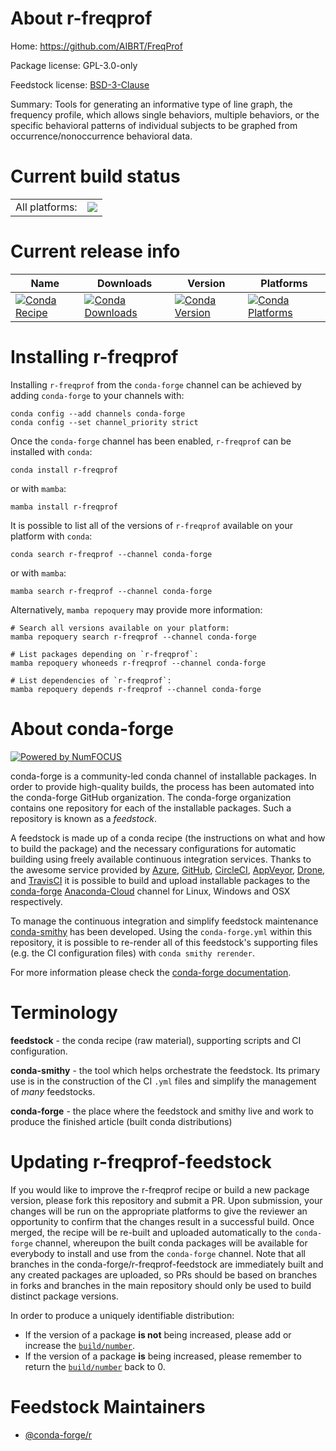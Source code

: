 About r-freqprof
================

Home: https://github.com/AIBRT/FreqProf

Package license: GPL-3.0-only

Feedstock license: [BSD-3-Clause](https://github.com/conda-forge/r-freqprof-feedstock/blob/main/LICENSE.txt)

Summary: Tools for generating an informative type of line graph, the frequency profile, which allows single behaviors, multiple behaviors, or the specific behavioral patterns of individual subjects to be graphed from occurrence/nonoccurrence behavioral data.

Current build status
====================


<table><tr><td>All platforms:</td>
    <td>
      <a href="https://dev.azure.com/conda-forge/feedstock-builds/_build/latest?definitionId=12912&branchName=main">
        <img src="https://dev.azure.com/conda-forge/feedstock-builds/_apis/build/status/r-freqprof-feedstock?branchName=main">
      </a>
    </td>
  </tr>
</table>

Current release info
====================

| Name | Downloads | Version | Platforms |
| --- | --- | --- | --- |
| [![Conda Recipe](https://img.shields.io/badge/recipe-r--freqprof-green.svg)](https://anaconda.org/conda-forge/r-freqprof) | [![Conda Downloads](https://img.shields.io/conda/dn/conda-forge/r-freqprof.svg)](https://anaconda.org/conda-forge/r-freqprof) | [![Conda Version](https://img.shields.io/conda/vn/conda-forge/r-freqprof.svg)](https://anaconda.org/conda-forge/r-freqprof) | [![Conda Platforms](https://img.shields.io/conda/pn/conda-forge/r-freqprof.svg)](https://anaconda.org/conda-forge/r-freqprof) |

Installing r-freqprof
=====================

Installing `r-freqprof` from the `conda-forge` channel can be achieved by adding `conda-forge` to your channels with:

```
conda config --add channels conda-forge
conda config --set channel_priority strict
```

Once the `conda-forge` channel has been enabled, `r-freqprof` can be installed with `conda`:

```
conda install r-freqprof
```

or with `mamba`:

```
mamba install r-freqprof
```

It is possible to list all of the versions of `r-freqprof` available on your platform with `conda`:

```
conda search r-freqprof --channel conda-forge
```

or with `mamba`:

```
mamba search r-freqprof --channel conda-forge
```

Alternatively, `mamba repoquery` may provide more information:

```
# Search all versions available on your platform:
mamba repoquery search r-freqprof --channel conda-forge

# List packages depending on `r-freqprof`:
mamba repoquery whoneeds r-freqprof --channel conda-forge

# List dependencies of `r-freqprof`:
mamba repoquery depends r-freqprof --channel conda-forge
```


About conda-forge
=================

[![Powered by
NumFOCUS](https://img.shields.io/badge/powered%20by-NumFOCUS-orange.svg?style=flat&colorA=E1523D&colorB=007D8A)](https://numfocus.org)

conda-forge is a community-led conda channel of installable packages.
In order to provide high-quality builds, the process has been automated into the
conda-forge GitHub organization. The conda-forge organization contains one repository
for each of the installable packages. Such a repository is known as a *feedstock*.

A feedstock is made up of a conda recipe (the instructions on what and how to build
the package) and the necessary configurations for automatic building using freely
available continuous integration services. Thanks to the awesome service provided by
[Azure](https://azure.microsoft.com/en-us/services/devops/), [GitHub](https://github.com/),
[CircleCI](https://circleci.com/), [AppVeyor](https://www.appveyor.com/),
[Drone](https://cloud.drone.io/welcome), and [TravisCI](https://travis-ci.com/)
it is possible to build and upload installable packages to the
[conda-forge](https://anaconda.org/conda-forge) [Anaconda-Cloud](https://anaconda.org/)
channel for Linux, Windows and OSX respectively.

To manage the continuous integration and simplify feedstock maintenance
[conda-smithy](https://github.com/conda-forge/conda-smithy) has been developed.
Using the ``conda-forge.yml`` within this repository, it is possible to re-render all of
this feedstock's supporting files (e.g. the CI configuration files) with ``conda smithy rerender``.

For more information please check the [conda-forge documentation](https://conda-forge.org/docs/).

Terminology
===========

**feedstock** - the conda recipe (raw material), supporting scripts and CI configuration.

**conda-smithy** - the tool which helps orchestrate the feedstock.
                   Its primary use is in the construction of the CI ``.yml`` files
                   and simplify the management of *many* feedstocks.

**conda-forge** - the place where the feedstock and smithy live and work to
                  produce the finished article (built conda distributions)


Updating r-freqprof-feedstock
=============================

If you would like to improve the r-freqprof recipe or build a new
package version, please fork this repository and submit a PR. Upon submission,
your changes will be run on the appropriate platforms to give the reviewer an
opportunity to confirm that the changes result in a successful build. Once
merged, the recipe will be re-built and uploaded automatically to the
`conda-forge` channel, whereupon the built conda packages will be available for
everybody to install and use from the `conda-forge` channel.
Note that all branches in the conda-forge/r-freqprof-feedstock are
immediately built and any created packages are uploaded, so PRs should be based
on branches in forks and branches in the main repository should only be used to
build distinct package versions.

In order to produce a uniquely identifiable distribution:
 * If the version of a package **is not** being increased, please add or increase
   the [``build/number``](https://docs.conda.io/projects/conda-build/en/latest/resources/define-metadata.html#build-number-and-string).
 * If the version of a package **is** being increased, please remember to return
   the [``build/number``](https://docs.conda.io/projects/conda-build/en/latest/resources/define-metadata.html#build-number-and-string)
   back to 0.

Feedstock Maintainers
=====================

* [@conda-forge/r](https://github.com/conda-forge/r/)

